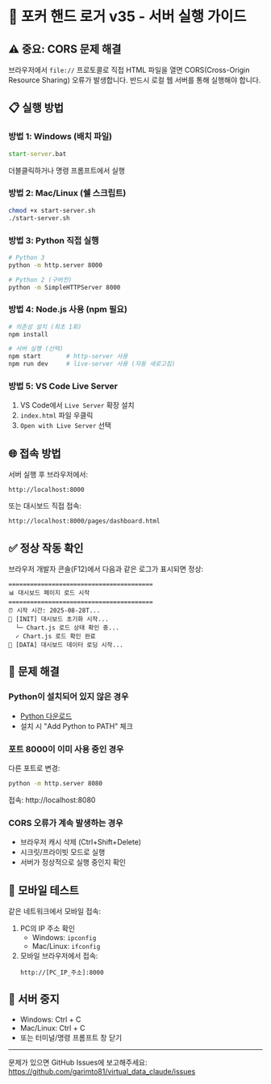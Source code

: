 # 🚀 포커 핸드 로거 v35 - 서버 실행 가이드

## ⚠️ 중요: CORS 문제 해결

브라우저에서 `file://` 프로토콜로 직접 HTML 파일을 열면 CORS(Cross-Origin Resource Sharing) 오류가 발생합니다.
반드시 로컬 웹 서버를 통해 실행해야 합니다.

## 📋 실행 방법

### 방법 1: Windows (배치 파일)
```cmd
start-server.bat
```
더블클릭하거나 명령 프롬프트에서 실행

### 방법 2: Mac/Linux (쉘 스크립트)
```bash
chmod +x start-server.sh
./start-server.sh
```

### 방법 3: Python 직접 실행
```bash
# Python 3
python -m http.server 8000

# Python 2 (구버전)
python -m SimpleHTTPServer 8000
```

### 방법 4: Node.js 사용 (npm 필요)
```bash
# 의존성 설치 (최초 1회)
npm install

# 서버 실행 (선택)
npm start       # http-server 사용
npm run dev     # live-server 사용 (자동 새로고침)
```

### 방법 5: VS Code Live Server
1. VS Code에서 `Live Server` 확장 설치
2. `index.html` 파일 우클릭
3. `Open with Live Server` 선택

## 🌐 접속 방법

서버 실행 후 브라우저에서:
```
http://localhost:8000
```

또는 대시보드 직접 접속:
```
http://localhost:8000/pages/dashboard.html
```

## ✅ 정상 작동 확인

브라우저 개발자 콘솔(F12)에서 다음과 같은 로그가 표시되면 정상:

```
========================================
📊 대시보드 페이지 로드 시작
========================================
⏰ 시작 시간: 2025-08-28T...
🔧 [INIT] 대시보드 초기화 시작...
  └─ Chart.js 로드 상태 확인 중...
  ✓ Chart.js 로드 확인 완료
📡 [DATA] 대시보드 데이터 로딩 시작...
```

## 🔧 문제 해결

### Python이 설치되어 있지 않은 경우
- [Python 다운로드](https://www.python.org/downloads/)
- 설치 시 "Add Python to PATH" 체크

### 포트 8000이 이미 사용 중인 경우
다른 포트로 변경:
```bash
python -m http.server 8080
```
접속: http://localhost:8080

### CORS 오류가 계속 발생하는 경우
- 브라우저 캐시 삭제 (Ctrl+Shift+Delete)
- 시크릿/프라이빗 모드로 실행
- 서버가 정상적으로 실행 중인지 확인

## 📱 모바일 테스트

같은 네트워크에서 모바일 접속:
1. PC의 IP 주소 확인
   - Windows: `ipconfig`
   - Mac/Linux: `ifconfig`
2. 모바일 브라우저에서 접속:
   ```
   http://[PC_IP_주소]:8000
   ```

## 🛑 서버 중지

- Windows: Ctrl + C
- Mac/Linux: Ctrl + C
- 또는 터미널/명령 프롬프트 창 닫기

---

문제가 있으면 GitHub Issues에 보고해주세요:
https://github.com/garimto81/virtual_data_claude/issues